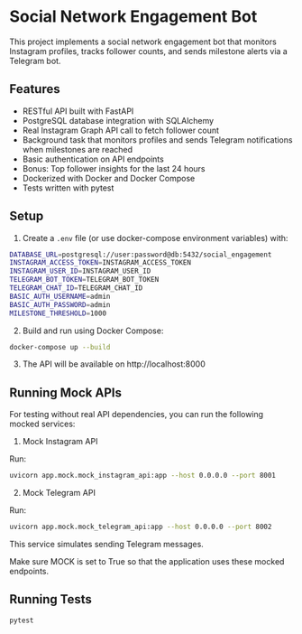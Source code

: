 # Social Network Engagement Bot

This project implements a social network engagement bot that monitors Instagram profiles, tracks follower counts, and sends milestone alerts via a Telegram bot.

## Features

- RESTful API built with FastAPI
- PostgreSQL database integration with SQLAlchemy
- Real Instagram Graph API call to fetch follower count
- Background task that monitors profiles and sends Telegram notifications when milestones are reached
- Basic authentication on API endpoints
- Bonus: Top follower insights for the last 24 hours
- Dockerized with Docker and Docker Compose
- Tests written with pytest

## Setup

1. Create a `.env` file (or use docker-compose environment variables) with:

```bash
DATABASE_URL=postgresql://user:password@db:5432/social_engagement
INSTAGRAM_ACCESS_TOKEN=INSTAGRAM_ACCESS_TOKEN
INSTAGRAM_USER_ID=INSTAGRAM_USER_ID
TELEGRAM_BOT_TOKEN=TELEGRAM_BOT_TOKEN
TELEGRAM_CHAT_ID=TELEGRAM_CHAT_ID
BASIC_AUTH_USERNAME=admin
BASIC_AUTH_PASSWORD=admin
MILESTONE_THRESHOLD=1000
```

2. Build and run using Docker Compose:

```bash
docker-compose up --build
```

3. The API will be available on http://localhost:8000

## Running Mock APIs

For testing without real API dependencies, you can run the following mocked services:
1.	Mock Instagram API

Run:
```bash
uvicorn app.mock.mock_instagram_api:app --host 0.0.0.0 --port 8001
```

2. Mock Telegram API

Run:
```bash
uvicorn app.mock.mock_telegram_api:app --host 0.0.0.0 --port 8002
```

This service simulates sending Telegram messages.

Make sure MOCK is set to True so that the application uses these mocked endpoints.

## Running Tests
```bash
pytest
```
